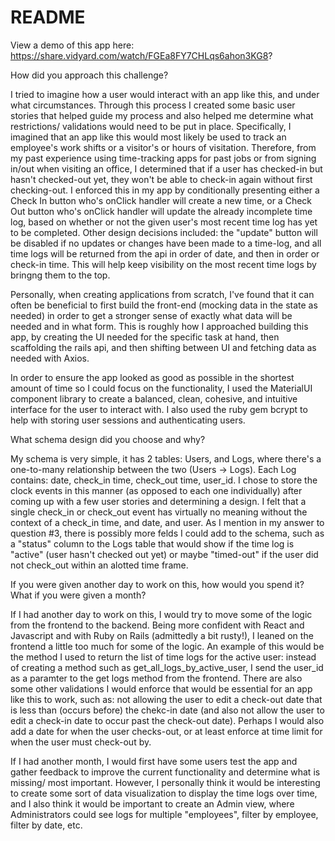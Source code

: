# README

View a demo of this app here: https://share.vidyard.com/watch/FGEa8FY7CHLqs6ahon3KG8?

How did you approach this challenge?

I tried to imagine how a user would interact with an app like this, and under what circumstances. Through this process I created some basic user stories that helped guide my process and also helped me determine what restrictions/ validations would need to be put in place. Specifically, I imagined that an app like this would most likely be used to track an employee's work shifts or a visitor's or hours of visitation. Therefore, from my past experience using time-tracking apps for past jobs or from signing in/out when visiting an office, I determined that if a user has checked-in but hasn't checked-out yet, they won't be able to check-in again without first checking-out. I enforced this in my app by conditionally presenting either a Check In button who's onClick handler will create a new time, or a Check Out button who's onClick handler will update the already incomplete time log, based on whether or not the given user's most recent time log has yet to be completed. Other design decisions included: the "update" button will be disabled if no updates or changes have been made to a time-log, and all time logs will be returned from the api in order of date, and then in order or check-in time. This will help keep visibility on the most recent time logs by bringng them to the top.

Personally, when creating applications from scratch, I've found that it can often be beneficial to first build the front-end (mocking data in the state as needed) in order to get a stronger sense of exactly what data will be needed and in what form. This is roughly how I approached building this app, by creating the UI needed for the specific task at hand, then scaffolding the rails api, and then shifting between UI and fetching data as needed with Axios.

In order to ensure the app looked as good as possible in the shortest amount of time so I could focus on the functionality, I used the MaterialUI component library to create a balanced, clean, cohesive, and intuitive interface for the user to interact with. I also used the ruby gem bcrypt to help with storing user sessions and authenticating users.

What schema design did you choose and why?

My schema is very simple, it has 2 tables: Users, and Logs, where there's a one-to-many relationship between the two (Users -> Logs). Each Log contains: date, check_in time, check_out time, user_id. I chose to store the clock events in this manner (as opposed to each one individually) after coming up with a few user stories and determining a design. I felt that a single check_in or check_out event has virtually no meaning without the context of a check_in time, and date, and user. As I mention in my answer to question #3, there is possibly more felds I could add to the schema, such as a "status" column to the Logs table that would show if the time log is "active" (user hasn't checked out yet) or maybe "timed-out" if the user did not check_out within an alotted time frame.

If you were given another day to work on this, how would you spend it? What if you were
given a month?

If I had another day to work on this, I would try to move some of the logic from the frontend to the backend. Being more confident with React and Javascript and with Ruby on Rails (admittedly a bit rusty!), I leaned on the frontend a little too much for some of the logic. An example of this would be the method I used to return the list of time logs for the active user: instead of creating a method such as get_all_logs_by_active_user, I send the user_id as a paramter to the get logs method from the frontend. There are also some other validations I would enforce that would be essential for an app like this to work, such as: not allowing the user to edit a check-out date that is less than (occurs before) the chekc-in date (and also not allow the user to edit a check-in date to occur past the check-out date). Perhaps I would also add a date for when the user checks-out, or at least enforce at time limit for when the user must check-out by.

If I had another month, I would first have some users test the app and gather feedback to improve the current functionality and determine what is missing/ most important. However, I personally think it would be interesting to create some sort of data visualization to display the time logs over time, and I also think it would be important to create an Admin view, where Administrators could see logs for multiple "employees", filter by employee, filter by date, etc.

